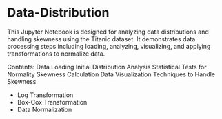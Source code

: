 # Data-Distribution
This Jupyter Notebook is designed for analyzing data distributions and handling skewness using the Titanic dataset. It demonstrates data processing steps including loading, analyzing, visualizing, and applying transformations to normalize data.

Contents:
Data Loading
Initial Distribution Analysis
Statistical Tests for Normality
Skewness Calculation
Data Visualization
Techniques to Handle Skewness
- Log Transformation
- Box-Cox Transformation
- Data Normalization
